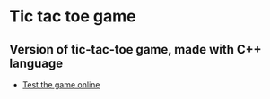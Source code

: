 # Tic tac toe game

## Version of tic-tac-toe game, made with C++ language

* [Test the game online](https://replit.com/@AlexSandro35/tictactoecpp#main.cpp)
